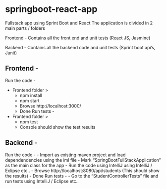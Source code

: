 # springboot-react-app

Fullstack app using Sprint Boot and React
The application is divided in 2 main parts / folders

Frontend - Contains all the front end and unit tests (React JS, Jasmine)

Backend - Contains all the backend code and unit tests (Sprint boot api’s, Junit)


## Frontend - 
Run the code - 
- Frontend folder >
    - npm install
    - npm start
    - Browse http://localhost:3000/
    - Done
Run tests - 
- Frontend folder >
    - npm test
    - Console should show the test results

## Backend - 
Run the code - 
     - Import as existing maven project and load dependendencies using the iml file
     - Mark “SpringBootFullStackApplication” as the main class for the app
     - Run the code using IntelliJ using IntelliJ / Eclipse etc..
     - Browse http://localhost:8080/api/students (This should show the results)
     - Done 
Run tests - 
     - Go to the “StudentControllerTests” file and run tests using IntelliJ / Eclipse etc..
